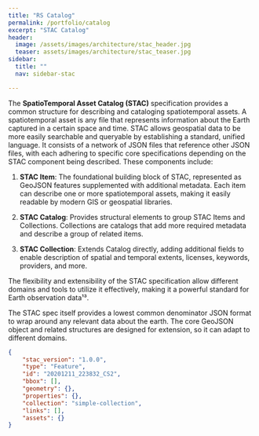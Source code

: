 ```yaml
---
title: "RS Catalog"
permalink: /portfolio/catalog
excerpt: "STAC Catalog"
header:
  image: /assets/images/architecture/stac_header.jpg
  teaser: assets/images/architecture/stac_teaser.jpg
sidebar:
  title: ""
  nav: sidebar-stac

---
```



The **SpatioTemporal Asset Catalog (STAC)** specification provides a common structure for describing and cataloging spatiotemporal assets. A spatiotemporal asset is any file that represents information about the Earth captured in a certain space and time. STAC allows geospatial data to be more easily searchable and queryable by establishing a standard, unified language. It consists of a network of JSON files that reference other JSON files, with each adhering to specific core specifications depending on the STAC component being described. These components include:

1. **STAC Item**: The foundational building block of STAC, represented as GeoJSON features supplemented with additional metadata. Each item can describe one or more spatiotemporal assets, making it easily readable by modern GIS or geospatial libraries.

2. **STAC Catalog**: Provides structural elements to group STAC Items and Collections. Collections are catalogs that add more required metadata and describe a group of related items.

3. **STAC Collection**: Extends Catalog directly, adding additional fields to enable description of spatial and temporal extents, licenses, keywords, providers, and more.

The flexibility and extensibility of the STAC specification allow different domains and tools to utilize it effectively, making it a powerful standard for Earth observation data¹³.


The STAC spec itself provides a lowest common denominator JSON format to wrap around any relevant data about the earth. The core GeoJSON object and related structures are designed for extension, so it can adapt to different domains.

```json
{
    "stac_version": "1.0.0",
    "type": "Feature",
    "id": "20201211_223832_CS2",
    "bbox": [],
    "geometry": {},
    "properties": {},
    "collection": "simple-collection",
    "links": [],
    "assets": {}
}
```


